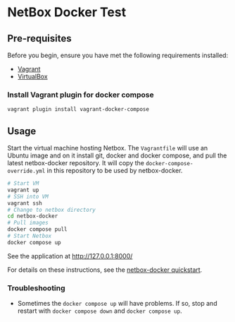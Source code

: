 # NetBox Docker Test

## Pre-requisites

Before you begin, ensure you have met the following requirements installed:

- [Vagrant](https://www.vagrantup.com/)
- [VirtualBox](https://www.virtualbox.org/)

### Install Vagrant plugin for docker compose

`vagrant plugin install vagrant-docker-compose`

## Usage

Start the virtual machine hosting Netbox. The `Vagrantfile` will use an Ubuntu image and on it install git, docker and docker compose, and pull the latest netbox-docker repository. It will copy the `docker-compose-override.yml` in this repository to be used by netbox-docker.

```sh
# Start VM
vagrant up
# SSH into VM
vagrant ssh
# Change to netbox directory
cd netbox-docker
# Pull images
docker compose pull
# Start Netbox
docker compose up
```

See the application at <http://127.0.0.1:8000/>

For details on these instructions, see the [netbox-docker quickstart](https://github.com/netbox-community/netbox-docker#quickstart).

### Troubleshooting

- Sometimes the `docker compose up` will have problems. If so, stop and restart with `docker compose down` and `docker compose up`.

